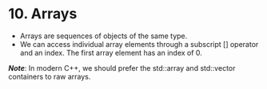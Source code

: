 # 10. Arrays

- Arrays are sequences of objects of the same type. 
- We can access individual array elements through a subscript \[\] operator and an index. The first array element has an index of 0.

***Note***: In modern C++, we should prefer the std::array and std::vector containers to raw arrays.